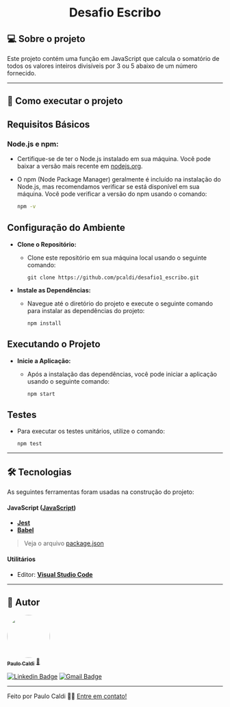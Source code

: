 

<h1 align="center">
    Desafio Escribo
</h1>


## 💻 Sobre o projeto

Este projeto contém uma função em JavaScript que calcula o somatório de todos os valores inteiros divisíveis por 3 ou 5 abaixo de um número fornecido.

---


## 🚀 Como executar o projeto

## Requisitos Básicos

### **Node.js e npm:**
   - Certifique-se de ter o Node.js instalado em sua máquina. Você pode baixar a versão mais recente em [nodejs.org](https://nodejs.org/).
   - O npm (Node Package Manager) geralmente é incluído na instalação do Node.js, mas recomendamos verificar se está disponível em sua máquina. Você pode verificar a versão do npm usando o comando:

     ```bash
     npm -v
     ```


## Configuração do Ambiente

- **Clone o Repositório:**
   - Clone este repositório em sua máquina local usando o seguinte comando:

     ```
     git clone https://github.com/pcaldi/desafio1_escribo.git
     ```

- **Instale as Dependências:**
   - Navegue até o diretório do projeto e execute o seguinte comando para instalar as dependências do projeto:

     ```
     npm install
     ```

## Executando o Projeto

- **Inicie a Aplicação:**
   - Após a instalação das dependências, você pode iniciar a aplicação usando o seguinte comando:

     ```
     npm start
     ```

## Testes

 - Para executar os testes unitários, utilize o comando:

   ````
   npm test
   ````

---

## 🛠 Tecnologias

As seguintes ferramentas foram usadas na construção do projeto:

#### **JavaScript**  ([JavaScript](https://developer.mozilla.org/pt-BR/docs/Web/JavaScript))

-   **[Jest](https://jestjs.io/)**
-   **[Babel](https://babeljs.io/)**


> Veja o arquivo  [package.json](https://github.com/pcaldi/desafio1_escribo/blob/main/package.json)

#### [](https://github.com/enzoserafin/mobile-TodoApp)**Utilitários**

-   Editor:  **[Visual Studio Code](https://code.visualstudio.com/)**

---

## 🦸 Autor

<a href="https://github.com/pcaldi">
 <img style="border-radius: 50%;" src="https://github.com/pcaldi.png" width="100px;" alt=""/>
 <br />
 <sub><b>Paulo Caldi</b></sub></a> <a href="https://github.com/pcaldi" title="Rocketseat">🚀</a>
 <br />

[![Linkedin Badge](https://img.shields.io/badge/-Paulo-blue?style=flat-square&logo=Linkedin&logoColor=white&link=https://www.linkedin.com/in/pcaldi/)](https://www.linkedin.com/in/pcaldi/)
[![Gmail Badge](https://img.shields.io/badge/-pcaldi@gmail.com-c14438?style=flat-square&logo=Gmail&logoColor=white&link=mailto:pcaldi@gmail.com)](mailto:pcaldi@gmail.com)

---

Feito por Paulo Caldi 👋🏽 [Entre em contato!](https://www.linkedin.com/in/pcaldi/)
